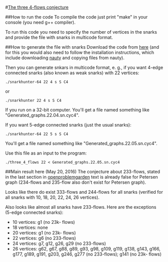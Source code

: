 #[The three 4-flows conjecture](http://www.openproblemgarden.org/op/three_4_flows_conjecture)

##How to run the code
To compile the code just print "make" in your console (you need g++ compiler).

To run this code you need to specify the number of vertices in the snarks and provide the file with snarks in multicode format.

##How to generate the file with snarks
Download the code from [here](http://caagt.ugent.be/cubic/) (and for this you would also need to follow the installation instructions, which include downloading [nauty](http://cs.anu.edu.au/~bdm/nauty/) and copying files from nauty).

Then you can generate snkars in multicode format, e. g., if you want 4-edge connected snarks (also known as weak snarks) with 22 vertices:

`./snarkhunter-64 22 4 s S C4`

or

`./snarkhunter 22 4 s S C4`

If you run on a 32-bit computer. You'll get a file named something like "Generated_graphs.22.04.sn.cyc4".

If you want 5-edge connected snarks (just the usual snarks):

`./snarkhunter-64 22 5 s S C4`

You'll get a file named something like "Generated_graphs.22.05.sn.cyc4".

Use this file as an input to the program:

`./three_4_flows 22 < Generated_graphs.22.05.sn.cyc4`

##Main result here (May 20, 2016)
The conjecture about 233-flows, stated in the last section in [openproblemgarden](http://www.openproblemgarden.org/op/three_4_flows_conjecture) text is already false for Petersen graph (234-flows and 235-flow also don't exist for Petersen graph).

Looks like there do exist 333-flows and 244-flows for all snarks (verified for all snarks with 10, 18, 20, 22, 24, 26 vertices).

Also looks like almost all snarks have 233-flows. Here are the exceptions (5-edge connected snarks):

* 10 vertices: g1 (no 23k- flows)
* 18 vertices: none
* 20 vertices: g1 (no 23k- flows)
* 22 vertices: g6 (no 233-flows)
* 24 vertices: g7, g12, g26, g29 (no 233-flows)
* 26 vertices: g62, g67, g88, g89, g93, g98, g109, g119, g138, g143, g166, g177, g189, g191, g203, g246, g277 (no 233-flows); g141 (no 23k- flows)

